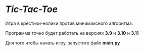 # _Tic-Tac-Toe_
Игра в крестики-нолики против минимаксного алгоритма.

Программа точно будет работать на версиях **3.9** и **3.10** и **3.11**

Для того чтобы начать игру, запустите файл **main.py**

